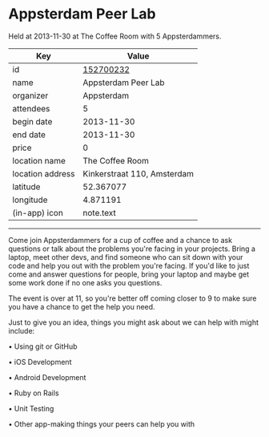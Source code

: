 # Appsterdam Peer Lab
Held at 2013-11-30 at The Coffee Room with 5 Appsterdammers.
        
|Key|Value
|---|---|
|id|[152700232](https://www.meetup.com/appsterdam/events/152700232/)|
|name|Appsterdam Peer Lab|
|organizer|Appsterdam|
|attendees|5|
|begin date|2013-11-30|
|end date|2013-11-30|
|price|0|
|location name|The Coffee Room|
|location address|Kinkerstraat 110, Amsterdam|
|latitude|52.367077|
|longitude|4.871191|
|(in-app) icon|note.text|

---

Come join Appsterdammers for a cup of coffee and a chance to ask questions or talk about the problems you're facing in your projects. Bring a laptop, meet other devs, and find someone who can sit down with your code and help you out with the problem you're facing. If you'd like to just come and answer questions for people, bring your laptop and maybe get some work done if no one asks you questions.

The event is over at 11, so you're better off coming closer to 9 to make sure you have a chance to get the help you need.

Just to give you an idea, things you might ask about we can help with might include:

• Using git or GitHub

• iOS Development

• Android Development

• Ruby on Rails

• Unit Testing

• Other app-making things your peers can help you with


